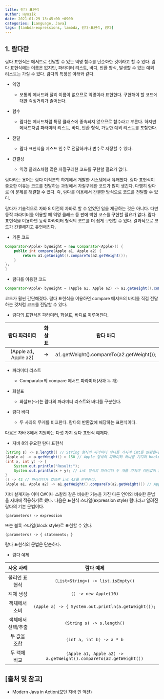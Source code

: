 ```yaml
---
title: 람다 표현식
author: Hyosik
date: 2021-01-29 13:45:00 +0900
categories: [Language, Java]
tags: [lambda-expressions, lambda, 람다-표현식, 람다]
---
```


## 1. 람다란
람다 표현식은 메서드로 전달할 수 있는 익명 함수를 단순화한 것이라고 할 수 있다. 람다 표현식에는 이름은 없지만, 파라미터 리스트, 바디, 반환 방식, 발생할 수 있는 예외 리스트는 가질 수 있다. 람다의 특징은 아래와 같다.

* 익명
  - 보통의 메서드와 달리 이름이 없으므로 익명이라 표현한다. 구현해야 할 코드에 대한 걱정거리가 줄어든다.

* 함수
  - 람다는 메서드처럼 특정 클래스에 종속되지 않으므로 함수라고 부른다. 하지만 메서드처럼 파라미터 리스트, 바디, 반환 형식, 가능한 예외 리스트를 포함한다.

* 전달
  - 람다 표현식을 메스드 인수로 전달하거나 변수로 저장할 수 있다.

* 간결성
  - 익명 클래스처럼 많은 자질구레한 코드를 구현할 필요가 없다.

람다라는 용어는 람다 미적분학 하계에서 개발한 시스템에서 유래했다. 람다 표현식이 중요한 이유는 코드를 전달하는 과정에서 자질구레한 코드가 많이 생긴다. 다행히 람다로 이 문제를 해결할 수 있다. 즉, 람다를 이용해서 간결한 방식으로 코드를 전달할 수 있다.

람다가 기술적으로 자바 8 이전의 자바로 할 수 없었던 일을 제공하는 것은 아니다. 다만 동작 파라미터를 이용할 때 익명 클래스 등 판에 박힌 코스를 구현할 필요가 없다. 람다 표현식을 이용하면 동작 파라미터 형식의 코드를 더 쉽게 구현할 수 있다. 결과적으로 코드가 간결해지고 유연해진다.

* 기존 코드

```java
Comparator<Apple> byWeight = new Comparator<Apple>() {
	public int compare(Apple a1, Apple a2) {
		return a1.getWeight().compareTo(a2.getWeight());
	}
};
}
```

* 람다를 이용한 코드

```java
Comparator<Apple> byWeight = (Apple a1, Apple a2) -> a1.getWeight().compareTo(a2.getWeight());
```

코드가 훨씬 간단해졌다. 람다 표현식을 이용하면 compare 메서드의 바디를 직접 전달하는 것처럼 코드를 전달할 수 있다.

* 람다의 표현식은 파라미터, 화살표, 바디로 이루어진다.

| 람다 파라미터 | 화살표 | 람다 바디 |
|:---:|:---:|:---:|
| (Apple a1, Apple a2) | -> | a1.getWeight().compareTo(a2.getWeight()); |

* 파라미터 리스트
  - Comparator의 compare 메서드 파라미터(사과 두 개)

* 화살표
  - 화살표(->)는 람다의 파라미터 리스트와 바디를 구분한다.

* 람다 바디
  - 두 사과의 무게를 비교한다. 람다의 반환값에 해당하는 표현식이다.

다음은 자바 8에서 지원하는 다섯 가지 람다 표현식 예제다.

* 자바 8의 유요한 람다 표현식

```java
(String s) -> s.length() // String 형식의 파라미터 하나를 가지며 int를 반환한다.람다 표현식에는 return이 함축되어 있으므로 return 문을 명시적으로 사용하지 않아도 된다.
(Apple a) -> a.getWeight() > 150 // Apple 형식의 파라미터 하나를 가지며 boolean(사과가 150그램 보다 무거운지 결정)을 반환한다.
(int x, int y) -> {
	System.out.println("Result:");
	System.out.println(x + y); // int 형식의 파라미터 두 개를 가지며 리턴값이 없다(void 리턴). 이 예제에서 볼 수 있듯이 람다 표현식은 어러 행의 문장을 포함할 수 있다.
}
() -> 42 // 파라미터가 없으면 int 42를 반환한다.
(Apple a1, Apple a2) -> a1.getWeight().compareTo(a2.getWeight()) // Apple 형식의 파라미터 두 개를 가지며 int(두 사과의 무게 비교 결과)를 반환한다.
```

자바 설계자능 이미 C#이나 스칼라 같은 비슷한 기능을 가진 다른 언어와 비슷한 문법을 자바에 적용하기로 했다. 다음은 표현식 스타일(expression style) 람다라고 알려진 람다의 기본 문법이다.

```text
(parameters) -> expression
```

또는 블록 스타일(block style)로 표현할 수 있다.

```text
(parameters) -> { statements; }
```

람다 표현식의 문법은 단순하다.

* 람다 예제

| 사용 사례 | 람다 예제 |
|:---:|:---:|
| 불리언 표현식 |  ```(List<String>) -> list.isEmpty()``` |
| 객체 생성 | ```() -> new Apple(10)``` |
| 객체에서 소비 | ```(Apple a) -> { System.out.println(a.getWeight());``` |
| 객체에서 선택/추출 | ```(String s) -> s.length()``` |
| 두 값을 조합 | ```(int a, int b) -> a * b``` |
| 두 객체 비교 | ```(Apple a1, Apple a2) -> a.getWeight().compareTo(a2.getWeight())``` |

## [출처 및 참고]
* Modern Java in Action(모던 자바 인 액션)
